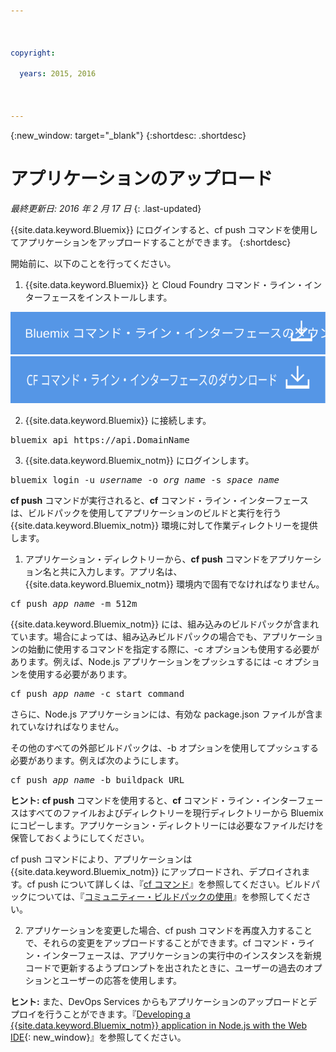```yaml
---

 

copyright:

  years: 2015, 2016

 

---
```


{:new_window: target="_blank"}
{:shortdesc: .shortdesc}

# アプリケーションのアップロード
*最終更新日: 2016 年 2 月 17 日*
{: .last-updated}

{{site.data.keyword.Bluemix}} にログインすると、cf push コマンドを使用してアプリケーションをアップロードすることができます。
{:shortdesc}

開始前に、以下のことを行ってください。
  1. {{site.data.keyword.Bluemix}} と Cloud Foundry コマンド・ライン・インターフェースをインストールします。 

  <a class="xref" href="http://clis.ng.bluemix.net/ui/home.html" target="_blank" title="(新しいタブまたはウィンドウで開きます)"><img class="image" src="images/btn_bx_commandline.svg" alt="{{site.data.keyword.Bluemix}} コマンド・ライン・インターフェースのダウンロード" /> </a>  <a class="xref" href="https://github.com/cloudfoundry/cli/releases" target="_blank" title="(新しいタブまたはウィンドウで開きます)"><img class="image" src="images/btn_cf_commandline.svg" alt="Cloud Foundry コマンド・ライン・インターフェースのダウンロード" /> </a>

 

  2. {{site.data.keyword.Bluemix}} に接続します。

  <pre class="pre">bluemix api https://api.<span class="keyword" data-hd-keyref="DomainName">DomainName</span></pre>
  
  3. {{site.data.keyword.Bluemix_notm}} にログインします。

  <pre class="pre">bluemix login -u <var class="keyword varname" data-hd-keyref="user_ID">username</var> -o <var class="keyword varname" data-hd-keyref="org_name">org_name</var> -s <var class="keyword varname" data-hd-keyref="space_name">space_name</var></pre>

**cf push** コマンドが実行されると、**cf** コマンド・ライン・インターフェースは、ビルドパックを使用してアプリケーションのビルドと実行を行う {{site.data.keyword.Bluemix_notm}} 環境に対して作業ディレクトリーを提供します。

  1. アプリケーション・ディレクトリーから、**cf push** コマンドをアプリケーション名と共に入力します。アプリ名は、{{site.data.keyword.Bluemix_notm}} 環境内で固有でなければなりません。
  
  <pre class="pre">cf push <var class="keyword varname" data-hd-keyref="app_name">app_name</var> -m 512m</pre>
  
  {{site.data.keyword.Bluemix_notm}} には、組み込みのビルドパックが含まれています。場合によっては、組み込みビルドパックの場合でも、アプリケーションの始動に使用するコマンドを指定する際に、-c オプションも使用する必要があります。例えば、Node.js アプリケーションをプッシュするには -c オプションを使用する必要があります。
  
  <pre class="pre">cf push <var class="keyword varname" data-hd-keyref="app_name">app_name</var> -c start_command</pre>
  
  さらに、Node.js アプリケーションには、有効な package.json ファイルが含まれていなければなりません。

  その他のすべての外部ビルドパックは、-b オプションを使用してプッシュする必要があります。例えば次のようにします。

  <pre class="pre">cf push <var class="keyword varname" data-hd-keyref="app_name">app_name</var> -b buildpack_URL</pre>
  
  **ヒント:** **cf push** コマンドを使用すると、**cf** コマンド・ライン・インターフェースはすべてのファイルおよびディレクトリーを現行ディレクトリーから Bluemix にコピーします。アプリケーション・ディレクトリーには必要なファイルだけを保管しておくようにしてください。

  cf push コマンドにより、アプリケーションは {{site.data.keyword.Bluemix_notm}} にアップロードされ、デプロイされます。cf push について詳しくは、『[cf コマンド](../cli/reference/cfcommands/index.html)』を参照してください。ビルドパックについては、『[コミュニティー・ビルドパックの使用](../cfapps/byob.html)』を参照してください。

  2. アプリケーションを変更した場合、cf push コマンドを再度入力することで、それらの変更をアップロードすることができます。cf コマンド・ライン・インターフェースは、アプリケーションの実行中のインスタンスを新規コードで更新するようプロンプトを出されたときに、ユーザーの過去のオプションとユーザーの応答を使用します。

**ヒント:** また、DevOps Services からもアプリケーションのアップロードとデプロイを行うことができます。『[Developing a {{site.data.keyword.Bluemix_notm}} application in Node.js with the Web IDE](https://hub.jazz.net/tutorials/devopsweb/){: new_window}』を参照してください。
